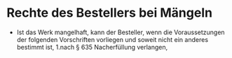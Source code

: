 # Rechte des Bestellers bei Mängeln

- Ist das Werk mangelhaft, kann der Besteller, wenn die Voraussetzungen der folgenden Vorschriften vorliegen und soweit nicht ein anderes bestimmt ist, 1.nach § 635 Nacherfüllung verlangen,

